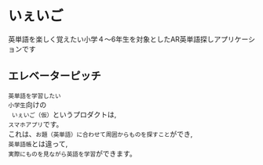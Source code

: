 # いぇいご
英単語を楽しく覚えたい小学４〜6年生を対象としたAR英単語探しアプリケーションです

## エレベーターピッチ
`英単語を学習したい`  
`小学生`向けの  
` いぇいご（仮）`というプロダクトは,  
`スマホアプリ`です。  
これは、`お題（英単語）に合わせて周囲からものを探すこと`ができ,  
`英単語帳`とは違って,  
`実際にものを見ながら英語を学習`ができます。  
